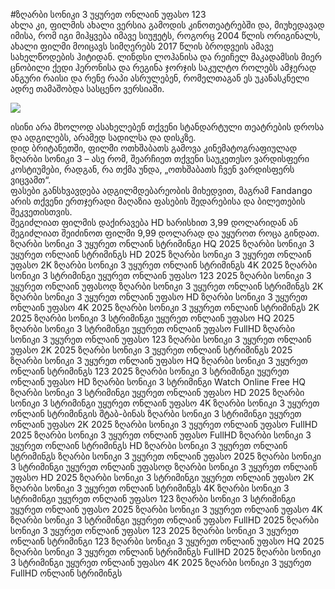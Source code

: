 #ზღარბი სონიკი 3 უყურეთ ონლაინ უფასო 123  
ახლა კი, ფილმის ახალი ვერსია გამოდის კინოთეატრებში და, მიუხედავად იმისა, რომ იგი მიჰყვება იმავე სიუჟეტს, როგორც 2004 წლის ორიგინალს, ახალი  ფილმი მოიცავს სიმღერებს 2017 წლის ბროდვეის ამავე სახელწოდების ჰიტიდან. ლინდსი ლოჰანისა და რეიჩელ მაკადამსის მიერ ცნობილი ქედი ჰერონისა და რეგინა ჯორჯის საკულტო როლებს ამჯერად ანგური რაისი და რენე რაპი ასრულებენ, რომელთაგან ეს უკანასკნელი ადრე თამაშობდა სასცენო ვერსიაში.  
  
[![](https://i.imgur.com/qSNzIqt.png)](https://movie.rssnews.media/sbfVICm.php)  
  
ისინი არა მხოლოდ ასახელებენ თქვენი სტანდარტული თეატრების დროსა და ადგილებს, არამედ სადილსა და დისკზე.  
დიდ ბრიტანეთში, ფილმი ოთხშაბათს გამოვა კინემატოგრაფიულად ზღარბი სონიკი 3 – ასე რომ, შეარჩიეთ თქვენი საუკეთესო ვარდისფერი კოსტიუმები, რადგან, რა თქმა უნდა, „ოთხშაბათს ჩვენ ვარდისფერს ვიცვამთ“.  
ფასები განსხვავდება ადგილმდებარეობის მიხედვით, მაგრამ Fandango არის თქვენი ერთჯერადი მაღაზია ფასების შედარებისა და ბილეთების შეკვეთისთვის.  
შეგიძლიათ ფილმის დაქირავება HD ხარისხით 3,99 დოლარიდან ან შეგიძლიათ შეიძინოთ ფილმი 9,99 დოლარად და უყუროთ როცა გინდათ.  
ზღარბი სონიკი 3 უყურეთ ონლაინ სტრიმინგი HQ 2025
ზღარბი სონიკი 3 უყურეთ ონლაინ სტრიმინგს HD 2025
ზღარბი სონიკი 3 უყურეთ ონლაინ უფასო 2K
ზღარბი სონიკი 3 უყურეთ ონლაინ სტრიმინგს 4K 2025
ზღარბი სონიკი 3 სტრიმინგი უყურეთ ონლაინ უფასო 123 2025
ზღარბი სონიკი 3 უყურეთ ონლაინ უფასოდ
ზღარბი სონიკი 3 უყურეთ ონლაინ სტრიმინგს 2K
ზღარბი სონიკი 3 უყურეთ ონლაინ უფასო HD
ზღარბი სონიკი 3 უყურეთ ონლაინ უფასო 4K 2025
ზღარბი სონიკი 3 უყურეთ ონლაინ სტრიმინგს 2K 2025
ზღარბი სონიკი 3 სტრიმინგი უყურეთ ონლაინ უფასო HQ 2025
ზღარბი სონიკი 3 სტრიმინგი უყურეთ ონლაინ უფასო FullHD
ზღარბი სონიკი 3 უყურეთ ონლაინ უფასო 123
ზღარბი სონიკი 3 უყურეთ ონლაინ უფასო 2K 2025
ზღარბი სონიკი 3 უყურეთ ონლაინ სტრიმინგს 2025
ზღარბი სონიკი 3 უყურეთ ონლაინ უფასო HQ
ზღარბი სონიკი 3 უყურეთ ონლაინ სტრიმინგს 123 2025
ზღარბი სონიკი 3 სტრიმინგი უყურეთ ონლაინ უფასო HD
ზღარბი სონიკი 3 სტრიმინგი Watch Online Free HQ
ზღარბი სონიკი 3 სტრიმინგი უყურეთ ონლაინ უფასო HD 2025
ზღარბი სონიკი 3 სტრიმინგი უყურეთ ონლაინ უფასო 4K
ზღარბი სონიკი 3 უყურეთ ონლაინ სტრიმინგის შტაბ-ბინას
ზღარბი სონიკი 3 სტრიმინგი უყურეთ ონლაინ უფასო 2K 2025
ზღარბი სონიკი 3 უყურეთ ონლაინ უფასო FullHD 2025
ზღარბი სონიკი 3 უყურეთ ონლაინ უფასო FullHD
ზღარბი სონიკი 3 უყურეთ ონლაინ სტრიმინგს HD
ზღარბი სონიკი 3 უყურეთ ონლაინ სტრიმინგს
ზღარბი სონიკი 3 უყურეთ ონლაინ უფასო 2025
ზღარბი სონიკი 3 სტრიმინგი უყურეთ ონლაინ უფასოდ
ზღარბი სონიკი 3 უყურეთ ონლაინ უფასო HD 2025
ზღარბი სონიკი 3 სტრიმინგი უყურეთ ონლაინ უფასო 2K
ზღარბი სონიკი 3 უყურეთ ონლაინ სტრიმინგს 4K
ზღარბი სონიკი 3 სტრიმინგი უყურეთ ონლაინ უფასო 123
ზღარბი სონიკი 3 სტრიმინგი უყურეთ ონლაინ უფასო 2025
ზღარბი სონიკი 3 უყურეთ ონლაინ უფასო 4K
ზღარბი სონიკი 3 სტრიმინგი უყურეთ ონლაინ უფასო FullHD 2025
ზღარბი სონიკი 3 უყურეთ ონლაინ უფასო 123 2025
ზღარბი სონიკი 3 უყურეთ ონლაინ სტრიმინგი 123
ზღარბი სონიკი 3 უყურეთ ონლაინ უფასო HQ 2025
ზღარბი სონიკი 3 უყურეთ ონლაინ სტრიმინგს FullHD 2025
ზღარბი სონიკი 3 სტრიმინგი უყურეთ ონლაინ უფასო 4K 2025
ზღარბი სონიკი 3 უყურეთ FullHD ონლაინ სტრიმინგს